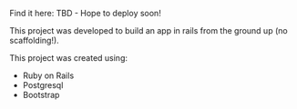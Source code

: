 Find it here: TBD - Hope to deploy soon!

This project was developed to build an app in rails from the ground up (no scaffolding!). 

This project was created using:
- Ruby on Rails
- Postgresql
- Bootstrap
